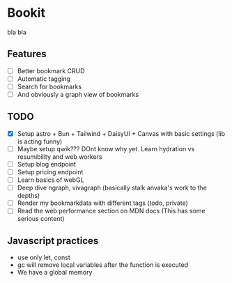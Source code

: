 # Bookit
bla bla

## Features
- [ ] Better bookmark CRUD 
- [ ] Automatic tagging
- [ ] Search for bookmarks
- [ ] And obviously a graph view of bookmarks
  
## TODO
- [X] Setup astro + Bun + Tailwind + DaisyUI + Canvas with basic settings (lib is acting funny)
- [ ] Maybe setup qwik??? DOnt know why yet. Learn hydration vs resumibility and web workers
- [ ] Setup blog endpoint
- [ ] Setup pricing endpoint
- [ ] Learn basics of webGL
- [ ] Deep dive ngraph, vivagraph (basically stalk anvaka's work to the depths)
- [ ] Render my bookmarkdata with different tags (todo, private)
- [ ] Read the web performance section on MDN docs (This has some serious content)

## Javascript practices
- use only let, const
- gc will remove local variables after the function is executed
- We have a global memory 